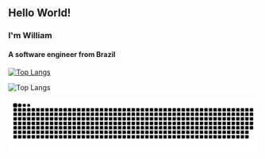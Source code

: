 <h2>Hello World!</h2>
<h3>I'm William</h3>
<h4>A software engineer from Brazil</h4>

[![Top Langs](https://github-readme-stats.vercel.app/api/top-langs/?username=wrdelmanto)](https://github.com/wrdelmanto/github-readme-stats)

![Top Langs](https://github-readme-stats.vercel.app/api/top-langs/?username=wrdelmanto&size_weight=0.5&count_weight=0.5&hide=jupiternotebook)


<img src="https://raw.githubusercontent.com/WRDelmanto/WRDelmanto/output/snake.svg" alt="Snake animation" />

<!--
<p align="left"> <img src="https://komarev.com/ghpvc/?username=wrdelmanto&label=Profile%20views&color=0e75b6&style=flat" alt="wrdelmanto" /> </p>

<h3 align="left">Languages and Tools:</h3>
-->